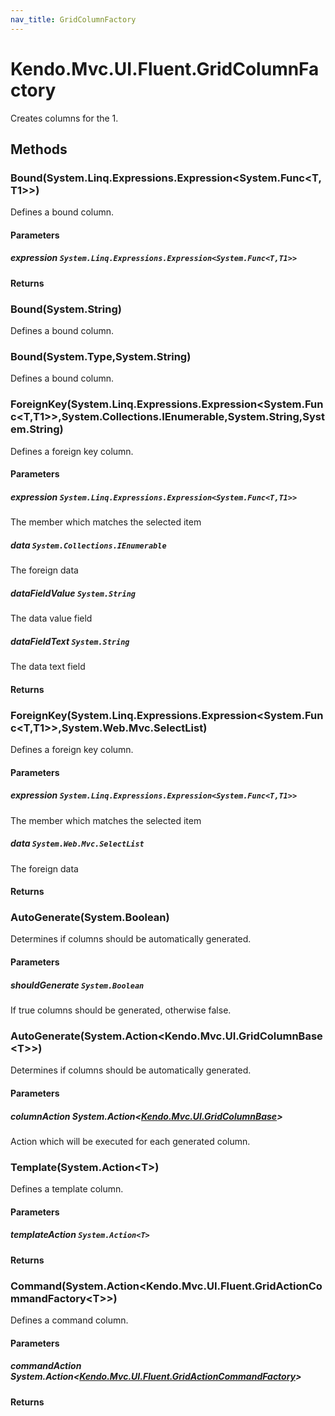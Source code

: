 ```yaml
---
nav_title: GridColumnFactory
---
```


# Kendo.Mvc.UI.Fluent.GridColumnFactory
Creates columns for the 1.




## Methods


### Bound(System.Linq.Expressions.Expression\<System.Func\<T,T1\>\>)
Defines a bound column.


#### Parameters

##### expression `System.Linq.Expressions.Expression<System.Func<T,T1>>`




#### Returns




### Bound(System.String)
Defines a bound column.





### Bound(System.Type,System.String)
Defines a bound column.





### ForeignKey(System.Linq.Expressions.Expression\<System.Func\<T,T1\>\>,System.Collections.IEnumerable,System.String,System.String)
Defines a foreign key column.


#### Parameters

##### expression `System.Linq.Expressions.Expression<System.Func<T,T1>>`
The member which matches the selected item

##### data `System.Collections.IEnumerable`
The foreign data

##### dataFieldValue `System.String`
The data value field

##### dataFieldText `System.String`
The data text field



#### Returns




### ForeignKey(System.Linq.Expressions.Expression\<System.Func\<T,T1\>\>,System.Web.Mvc.SelectList)
Defines a foreign key column.


#### Parameters

##### expression `System.Linq.Expressions.Expression<System.Func<T,T1>>`
The member which matches the selected item

##### data `System.Web.Mvc.SelectList`
The foreign data



#### Returns




### AutoGenerate(System.Boolean)
Determines if columns should be automatically generated.


#### Parameters

##### shouldGenerate `System.Boolean`
If true columns should be generated, otherwise false.





### AutoGenerate(System.Action\<Kendo.Mvc.UI.GridColumnBase\<T\>\>)
Determines if columns should be automatically generated.


#### Parameters

##### columnAction System.Action<[Kendo.Mvc.UI.GridColumnBase](/api/wrappers/aspnet-mvc/Kendo.Mvc.UI/GridColumnBase)<T>>
Action which will be executed for each generated column.





### Template(System.Action\<T\>)
Defines a template column.


#### Parameters

##### templateAction `System.Action<T>`




#### Returns




### Command(System.Action\<Kendo.Mvc.UI.Fluent.GridActionCommandFactory\<T\>\>)
Defines a command column.


#### Parameters

##### commandAction System.Action<[Kendo.Mvc.UI.Fluent.GridActionCommandFactory](/api/wrappers/aspnet-mvc/Kendo.Mvc.UI.Fluent/GridActionCommandFactory)<T>>




#### Returns





